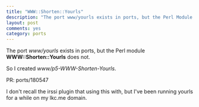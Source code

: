 ```yaml
---
title: "WWW::Shorten::Yourls"
description: "The port www/yourls exists in ports, but the Perl Module WWW::Shorten::Yourls does not.  I forget which irssi plugin that I'm using this with and my short domain of lkc.me..."
layout: post
comments: yes
category: ports
---
```


The port _www/yourls_ exists in ports, but the Perl module __WWW::Shorten::Yourls__ does not.

So I created _www/p5-WWW-Shorten-Yourls_.

PR: ports/180547

I don't recall the irssi plugin that using this with, but I've been running yourls for a while on my lkc.me domain.
